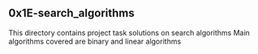 ## 0x1E-search_algorithms
This directory contains project task solutions on search algorithms
Main algorithms covered are binary and linear algorithms
